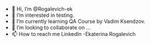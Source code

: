 - 👋 Hi, I’m @Rogalevich-ek
- 👀 I’m interested in testing.
- 🌱 I’m currently learning QA Course by Vadim Ksendzov.
- 💞️ I’m looking to collaborate on ...
- 📫 How to reach me LinkedIn -Ekaterina Rogalevich

<!---
Rogalevich-ek/Rogalevich-ek is a ✨ special ✨ repository because its `README.md` (this file) appears on your GitHub profile.
You can click the Preview link to take a look at your changes.
--->
